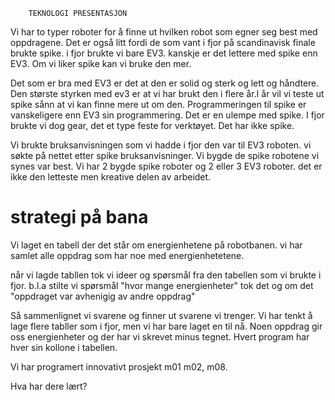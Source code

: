         TEKNOLOGI PRESENTASJON

Vi har to typer roboter for å finne ut hvilken robot som egner seg best med oppdragene.
Det er også litt fordi de som vant i fjor på scandinavisk finale brukte spike. i fjor brukte vi bare EV3. kanskje er det lettere med spike enn EV3.
Om vi liker spike kan vi bruke den mer.

Det som er bra med EV3 er det at den er solid og sterk og lett og håndtere. 
Den største styrken med ev3 er at vi har brukt den i flere år.I år vil vi teste ut spike sånn at vi kan finne mere ut om den.
Programmeringen til spike er vanskeligere enn EV3 sin programmering. Det er en ulempe med spike.
I fjor brukte vi dog gear, det et type feste for verktøyet. Det har ikke spike. 


Vi brukte bruksanvisningen som vi hadde i fjor den var til EV3 roboten.
vi søkte på nettet etter spike bruksanvisninger. Vi bygde de spike robotene vi synes var best. Vi har 2 bygde spike roboter og 2 eller 3 EV3 roboter.
det er ikke den letteste men kreative delen av arbeidet.
# strategi på bana
Vi laget en tabell der det står om energienhetene på robotbanen. vi har samlet alle oppdrag som har noe med energienhetetene. 

når vi lagde tabllen tok vi ideer og spørsmål fra den tabellen  som vi brukte
 i fjor. b.l.a stilte vi spørsmål "hvor mange energienheter" tok det og om det "oppdraget var avhenigig av andre oppdrag" 

Så sammenlignet vi svarene og finner ut svarene vi trenger. Vi har tenkt å lage flere tabller som i fjor, men vi har bare laget en til nå. Noen oppdrag gir oss energienheter og der har vi skrevet minus tegnet. Hvert program har hver sin kollone i tabellen.

Vi har programert innovativt prosjekt m01 m02, m08.

Hva har dere lært?
